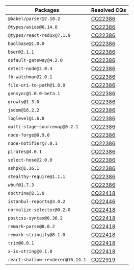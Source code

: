 | Packages | Resolved CQs |
| --- | --- |
| `@babel/parser@7.10.2` | [CQ22386](https://dev.eclipse.org/ipzilla/show_bug.cgi?id=22386) |
| `@types/axios@0.14.0` | [CQ22386](https://dev.eclipse.org/ipzilla/show_bug.cgi?id=22386) |
| `@types/react-redux@7.1.9` | [CQ22386](https://dev.eclipse.org/ipzilla/show_bug.cgi?id=22386) |
| `boolbase@1.0.0` | [CQ22386](https://dev.eclipse.org/ipzilla/show_bug.cgi?id=22386) |
| `bser@2.1.1` | [CQ22386](https://dev.eclipse.org/ipzilla/show_bug.cgi?id=22386) |
| `default-gateway@4.2.0` | [CQ22386](https://dev.eclipse.org/ipzilla/show_bug.cgi?id=22386) |
| `detect-node@2.0.4` | [CQ22386](https://dev.eclipse.org/ipzilla/show_bug.cgi?id=22386) |
| `fb-watchman@2.0.1` | [CQ22386](https://dev.eclipse.org/ipzilla/show_bug.cgi?id=22386) |
| `file-uri-to-path@1.0.0` | [CQ22386](https://dev.eclipse.org/ipzilla/show_bug.cgi?id=22386) |
| `gensync@1.0.0-beta.1` | [CQ22386](https://dev.eclipse.org/ipzilla/show_bug.cgi?id=22386) |
| `growly@1.3.0` | [CQ22386](https://dev.eclipse.org/ipzilla/show_bug.cgi?id=22386) |
| `jsdom@16.2.2` | [CQ22386](https://dev.eclipse.org/ipzilla/show_bug.cgi?id=22386) |
| `loglevel@1.6.8` | [CQ22386](https://dev.eclipse.org/ipzilla/show_bug.cgi?id=22386) |
| `multi-stage-sourcemap@0.2.1` | [CQ22386](https://dev.eclipse.org/ipzilla/show_bug.cgi?id=22386) |
| `node-forge@0.9.0` | [CQ22386](https://dev.eclipse.org/ipzilla/show_bug.cgi?id=22386) |
| `node-notifier@7.0.1` | [CQ22386](https://dev.eclipse.org/ipzilla/show_bug.cgi?id=22386) |
| `pirates@4.0.1` | [CQ22386](https://dev.eclipse.org/ipzilla/show_bug.cgi?id=22386) |
| `select-hose@2.0.0` | [CQ22386](https://dev.eclipse.org/ipzilla/show_bug.cgi?id=22386) |
| `sshpk@1.16.1` | [CQ22386](https://dev.eclipse.org/ipzilla/show_bug.cgi?id=22386) |
| `stealthy-require@1.1.1` | [CQ22386](https://dev.eclipse.org/ipzilla/show_bug.cgi?id=22386) |
| `wbuf@1.7.3` | [CQ22386](https://dev.eclipse.org/ipzilla/show_bug.cgi?id=22386) |
| `doctrine@2.1.0` | [CQ22418](https://dev.eclipse.org/ipzilla/show_bug.cgi?id=22418) |
| `istanbul-reports@3.0.2` | [CQ22446](https://dev.eclipse.org/ipzilla/show_bug.cgi?id=22446) |
| `normalize-selector@0.2.0` | [CQ22418](https://dev.eclipse.org/ipzilla/show_bug.cgi?id=22418) |
| `postcss-syntax@0.36.2` | [CQ22418](https://dev.eclipse.org/ipzilla/show_bug.cgi?id=22418) |
| `remark-parse@8.0.2` | [CQ22418](https://dev.eclipse.org/ipzilla/show_bug.cgi?id=22418) |
| `remark-stringify@8.1.0` | [CQ22418](https://dev.eclipse.org/ipzilla/show_bug.cgi?id=22418) |
| `trim@0.0.1` | [CQ22418](https://dev.eclipse.org/ipzilla/show_bug.cgi?id=22418) |
| `x-is-string@0.1.0` | [CQ22418](https://dev.eclipse.org/ipzilla/show_bug.cgi?id=22418) |
| `react-shallow-renderer@16.14.1` | [CQ22919](https://dev.eclipse.org/ipzilla/show_bug.cgi?id=22919) |
